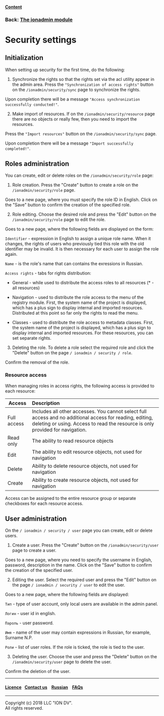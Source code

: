 #### [Content](/docs/en/index.md)

### Back: [The ionadmin module](/docs/en/3_modules_description/admin.md)

# Security settings

## Initialization

When setting up security for the first time, do the following:

1) Synchronize the rights so that the rights set via the acl utility appear in the admin area. Press the `"Synchronization of access rights"` button on the `/ionadmin/security/sync` page to synchronize the rights.

Upon completion there will be a message `"Access synchronization successfully conducted!"`.

2) Make import of resources. If on the `/ionadmin/security/resource` page there are no objects or really few, then you need to import the resources.

Press the `"Import resources"` button on the `/ionadmin/security/sync` page.

Upon completion there will be a message `"Import successfully completed!"`.

## Roles administration

You can create, edit or delete roles on the `/ionadmin/security/role` page:

1) Role creation. Press the "Create" button to create a role on the `/ionadmin/security/role` page.

Goes to a new page, where you must specify the role ID in English. Click on the "Save" button to confirm the creation of the specified role.

2) Role editing. Choose the desired role and press the "Edit" button on the `/ionadmin/security/role` page to edit the role.

Goes to a new page, where the following fields are displayed on the form:

`Identifier` - expression in English to assign a unique role name. When it changes, the rights of users who previously tied this role with the old identifier may be invalid. It is then necessary for each user to assign the role again.

`Name` - is the role's name that can contains the exressions in Russian. 

`Access rights` - tabs for rights distribution:
- General - while used to distribute the access roles to all resources (* - all resources)

- Navigation - used to distribute the role access to the menu of the registry module. First, the system name of the project is displayed, which has a plus sign to display internal and imported resources. Distributed at this point so far only the rights to read the menu.

- Classes - used to distribute the role access to metadata classes. First, the system name of the project is displayed, which has a plus sign to display internal and imported resources. For these resources, you can set separate rights.

3) Deleting the role. To delete a role select the required role and click the "Delete" button on the page `/ ionadmin / security / role`.

Confirm the removal of the role.

### Resource access

 When managing roles in access rights, the following access is provided to each resource:

| Access | Description |
|-----|:-----|
| Full access | Includes all other accesses. You cannot select full access and no additional access for reading, editing, deleting or using. Access to read the resource is only provided for navigation. |
| Read only | The ability to read resource objects |
| Edit | The ability to edit resource objects, not used for navigation |
| Delete | Ability to delete resource objects, not used for navigation |
| Create | Ability to create resource objects, not used for navigation |

Access can be assigned to the entire resource group or separate checkboxes for each resource access.

## User administration

On the `/ ionadmin / security / user` page you can create, edit or delete users.

1) Create a user. Press the "Create" button on the `/ionadmin/security/user` page to create a user.

Goes to a new page, where you need to specify the username in English, password, description in the name. Click on the "Save" button to confirm the creation of the specified user.

2) Editing the user. Select the required user and press the "Edit" button on the page `/ ionadmin / security / user` to edit the user.

Goes to a new page, where the following fields are displayed:

`Тип` - type of user account, only local users are available in the admin panel.

`Логин` - user id in english.

`Пароль` - user password.

`Имя` - name of the user may contain expressions in Russian, for example, Surname N.P.

`Роли` - list of user roles. If the role is ticked, the role is tied to the user.

3) Deleting the user. Choose the user and press the "Delete" button on the `/ionadmin/security/user` page to delete the user.

Confirm the deletion of the user.

--------------------------------------------------------------------------  


 #### [Licence](/LICENCE.md)&ensp;  [Contact us](https://iondv.ru/index.html) &ensp;  [Russian](/docs/ru/3_modules_description/admin_security.md) &ensp; [FAQs](/faqs.md)          



--------------------------------------------------------------------------  

Copyright (c) 2018 LLC "ION DV".   
All rights reserved.

